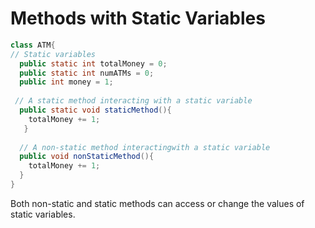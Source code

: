 # Methods with Static Variables

```java
class ATM{
// Static variables 
  public static int totalMoney = 0; 
  public static int numATMs = 0; 
  public int money = 1;
 
 // A static method interacting with a static variable 
  public static void staticMethod(){ 
    totalMoney += 1;
   } 
 
  // A non-static method interactingwith a static variable 
  public void nonStaticMethod(){
    totalMoney += 1; 
  } 
}
```

Both non-static and static methods can access or change the values of static variables.
